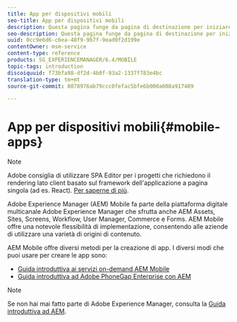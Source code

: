 ```yaml
---
title: App per dispositivi mobili
seo-title: App per dispositivi mobili
description: Questa pagina funge da pagina di destinazione per iniziare a creare, sviluppare e amministrare app mobili.
seo-description: Questa pagina funge da pagina di destinazione per iniziare a creare, sviluppare e amministrare app mobili.
uuid: 0cc9e6d6-c6ea-48f9-9b7f-9ead0f2d199e
contentOwner: msm-service
content-type: reference
products: SG_EXPERIENCEMANAGER/6.4/MOBILE
topic-tags: introduction
discoiquuid: f73bfa98-df2d-4b0f-93a2-1337f783e4bc
translation-type: tm+mt
source-git-commit: 8078976ab79ccc0fefac5bfe6b000a008a917489

---
```



# App per dispositivi mobili{#mobile-apps}

>[!NOTE]
>
>Adobe consiglia di utilizzare SPA Editor per i progetti che richiedono il rendering lato client basato sul framework dell&#39;applicazione a pagina singola (ad es. React). [Per saperne di più](/help/sites-developing/spa-overview.md).

Adobe Experience Manager (AEM) Mobile fa parte della piattaforma digitale multicanale Adobe Experience Manager che sfrutta anche AEM Assets, Sites, Screens, Workflow, User Manager, Commerce e Forms. AEM Mobile offre una notevole flessibilità di implementazione, consentendo alle aziende di utilizzare una varietà di origini di contenuto.

AEM Mobile offre diversi metodi per la creazione di app. I diversi modi che puoi usare per creare le app sono:

* [Guida introduttiva ai servizi on-demand AEM Mobile](/help/mobile/aem-mobile-on-demand.md)
* [Guida introduttiva ad Adobe PhoneGap Enterprise con AEM](/help/mobile/developing-in-phonegap.md)

>[!NOTE]
>
>Se non hai mai fatto parte di Adobe Experience Manager, consulta la [Guida introduttiva ad AEM](/help/sites-deploying/deploy.md).
